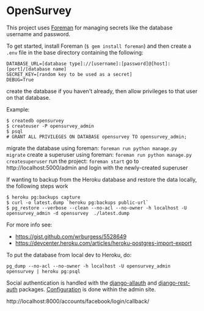 # OpenSurvey


This project uses [Foreman](https://github.com/ddollar/foreman) for managing secrets like the database username and password.

To get started, install Foreman (`$ gem install foreman`) and then create a `.env` file in the base directory containing the following:

```
DATABASE_URL=[database type]://[username]:[password]@[host]:[port]/[database name]
SECRET_KEY=[random key to be used as a secret]
DEBUG=True
```

create the database if you haven't already, then allow privileges to that user on that database.

Example:

```
$ createdb opensurvey
$ createuser -P opensurvey_admin
$ psql
# GRANT ALL PRIVILEGES ON DATABASE opensurvey TO opensurvey_admin;
```

migrate the database using foreman: `foreman run python manage.py migrate`
create a superuser using foreman: `foreman run python manage.py createsuperuser`
run the project: `foreman start`
go to http://localhost:5000/admin and login with the newly-created superuser


If wanting to backup from the Heroku database and restore the data locally, the following steps work

```
$ heroku pg:backups capture
$ curl -o latest.dump `heroku pg:backups public-url`
$ pg_restore --verbose --clean --no-acl --no-owner -h localhost -U opensurvey_admin -d opensurvey  ./latest.dump
```
For more info see:

* https://gist.github.com/wrburgess/5528649
* https://devcenter.heroku.com/articles/heroku-postgres-import-export

To put the database from local dev to Heroku, do:
```
pg_dump --no-acl --no-owner -h localhost -U opensurvey_admin opensurvey | heroku pg:psql
```


Social authentication is handled with the [django-allauth](http://django-allauth.readthedocs.org/en/latest/index.html) and [django-rest-auth](http://django-rest-auth.readthedocs.org/en/latest/index.html) packages. [Configuration](http://django-allauth.readthedocs.org/en/latest/providers.html) is done within the admin site.

http://localhost:8000/accounts/facebook/login/callback/
